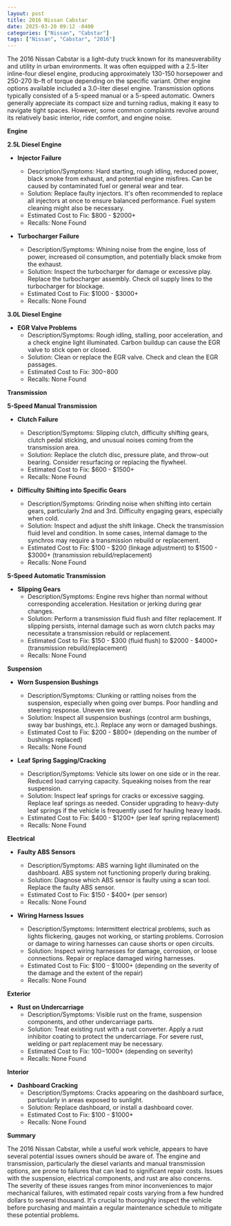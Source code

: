 ```yaml
---
layout: post
title: 2016 Nissan Cabstar
date: 2025-03-20 09:12 -0400
categories: ["Nissan", "Cabstar"]
tags: ["Nissan", "Cabstar", "2016"]
---
```

The 2016 Nissan Cabstar is a light-duty truck known for its maneuverability and utility in urban environments. It was often equipped with a 2.5-liter inline-four diesel engine, producing approximately 130-150 horsepower and 250-270 lb-ft of torque depending on the specific variant. Other engine options available included a 3.0-liter diesel engine. Transmission options typically consisted of a 5-speed manual or a 5-speed automatic. Owners generally appreciate its compact size and turning radius, making it easy to navigate tight spaces. However, some common complaints revolve around its relatively basic interior, ride comfort, and engine noise.

**Engine**

**2.5L Diesel Engine**

*   **Injector Failure**
    *   Description/Symptoms: Hard starting, rough idling, reduced power, black smoke from exhaust, and potential engine misfires. Can be caused by contaminated fuel or general wear and tear.
    *   Solution: Replace faulty injectors. It's often recommended to replace all injectors at once to ensure balanced performance. Fuel system cleaning might also be necessary.
    *   Estimated Cost to Fix: $800 - $2000+
    *   Recalls: None Found

*   **Turbocharger Failure**
    *   Description/Symptoms: Whining noise from the engine, loss of power, increased oil consumption, and potentially black smoke from the exhaust.
    *   Solution: Inspect the turbocharger for damage or excessive play. Replace the turbocharger assembly. Check oil supply lines to the turbocharger for blockage.
    *   Estimated Cost to Fix: $1000 - $3000+
    *   Recalls: None Found

**3.0L Diesel Engine**

*   **EGR Valve Problems**
    * Description/Symptoms: Rough idling, stalling, poor acceleration, and a check engine light illuminated. Carbon buildup can cause the EGR valve to stick open or closed.
    * Solution: Clean or replace the EGR valve. Check and clean the EGR passages.
    * Estimated Cost to Fix: $300-$800
    * Recalls: None Found

**Transmission**

**5-Speed Manual Transmission**

*   **Clutch Failure**
    *   Description/Symptoms: Slipping clutch, difficulty shifting gears, clutch pedal sticking, and unusual noises coming from the transmission area.
    *   Solution: Replace the clutch disc, pressure plate, and throw-out bearing. Consider resurfacing or replacing the flywheel.
    *   Estimated Cost to Fix: $600 - $1500+
    *   Recalls: None Found

*   **Difficulty Shifting into Specific Gears**
    *   Description/Symptoms: Grinding noise when shifting into certain gears, particularly 2nd and 3rd. Difficulty engaging gears, especially when cold.
    *   Solution: Inspect and adjust the shift linkage. Check the transmission fluid level and condition. In some cases, internal damage to the synchros may require a transmission rebuild or replacement.
    *   Estimated Cost to Fix: $100 - $200 (linkage adjustment) to $1500 - $3000+ (transmission rebuild/replacement)
    *   Recalls: None Found

**5-Speed Automatic Transmission**

*   **Slipping Gears**
    *   Description/Symptoms: Engine revs higher than normal without corresponding acceleration. Hesitation or jerking during gear changes.
    *   Solution: Perform a transmission fluid flush and filter replacement. If slipping persists, internal damage such as worn clutch packs may necessitate a transmission rebuild or replacement.
    *   Estimated Cost to Fix: $150 - $300 (fluid flush) to $2000 - $4000+ (transmission rebuild/replacement)
    *   Recalls: None Found

**Suspension**

*   **Worn Suspension Bushings**
    *   Description/Symptoms: Clunking or rattling noises from the suspension, especially when going over bumps. Poor handling and steering response. Uneven tire wear.
    *   Solution: Inspect all suspension bushings (control arm bushings, sway bar bushings, etc.). Replace any worn or damaged bushings.
    *   Estimated Cost to Fix: $200 - $800+ (depending on the number of bushings replaced)
    *   Recalls: None Found

*   **Leaf Spring Sagging/Cracking**
    *   Description/Symptoms: Vehicle sits lower on one side or in the rear. Reduced load carrying capacity. Squeaking noises from the rear suspension.
    *   Solution: Inspect leaf springs for cracks or excessive sagging. Replace leaf springs as needed. Consider upgrading to heavy-duty leaf springs if the vehicle is frequently used for hauling heavy loads.
    *   Estimated Cost to Fix: $400 - $1200+ (per leaf spring replacement)
    *   Recalls: None Found

**Electrical**

*   **Faulty ABS Sensors**
    *   Description/Symptoms: ABS warning light illuminated on the dashboard. ABS system not functioning properly during braking.
    *   Solution: Diagnose which ABS sensor is faulty using a scan tool. Replace the faulty ABS sensor.
    *   Estimated Cost to Fix: $150 - $400+ (per sensor)
    *   Recalls: None Found

*   **Wiring Harness Issues**
    *   Description/Symptoms: Intermittent electrical problems, such as lights flickering, gauges not working, or starting problems. Corrosion or damage to wiring harnesses can cause shorts or open circuits.
    *   Solution: Inspect wiring harnesses for damage, corrosion, or loose connections. Repair or replace damaged wiring harnesses.
    *   Estimated Cost to Fix: $100 - $1000+ (depending on the severity of the damage and the extent of the repair)
    *   Recalls: None Found

**Exterior**

*   **Rust on Undercarriage**
    * Description/Symptoms: Visible rust on the frame, suspension components, and other undercarriage parts.
    * Solution: Treat existing rust with a rust converter. Apply a rust inhibitor coating to protect the undercarriage. For severe rust, welding or part replacement may be necessary.
    * Estimated Cost to Fix: $100-$1000+ (depending on severity)
    * Recalls: None Found

**Interior**

*   **Dashboard Cracking**
    *   Description/Symptoms: Cracks appearing on the dashboard surface, particularly in areas exposed to sunlight.
    *   Solution: Replace dashboard, or install a dashboard cover.
    *   Estimated Cost to Fix: $100 - $1000+
    *   Recalls: None Found

**Summary**

The 2016 Nissan Cabstar, while a useful work vehicle, appears to have several potential issues owners should be aware of. The engine and transmission, particularly the diesel variants and manual transmission options, are prone to failures that can lead to significant repair costs. Issues with the suspension, electrical components, and rust are also concerns. The severity of these issues ranges from minor inconveniences to major mechanical failures, with estimated repair costs varying from a few hundred dollars to several thousand. It's crucial to thoroughly inspect the vehicle before purchasing and maintain a regular maintenance schedule to mitigate these potential problems.

